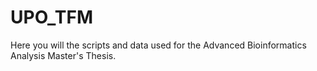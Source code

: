 # UPO_TFM

Here you will the scripts and data used for the Advanced Bioinformatics Analysis Master's Thesis.
